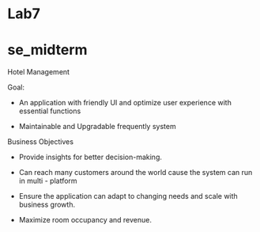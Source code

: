 # Lab7

# se_midterm
Hotel Management 

Goal: 

- An application with friendly UI and optimize user experience with essential functions

- Maintainable and Upgradable frequently system 

Business Objectives

- Provide insights for better decision-making.

- Can reach many customers around the world cause the system can run in multi - platform

- Ensure the application can adapt to changing needs and scale with business growth.

- Maximize room occupancy and revenue.
